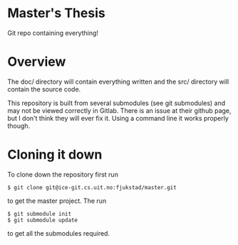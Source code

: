 # Master's Thesis
Git repo containing everything! 

# Overview
The doc/ directory will contain everything written and the src/ directory will contain the source code. 

This repository is built from several submodules (see git submodules) and may not be viewed correctly in Gitlab. There is an issue at their github page, but I don't think they will ever fix it. Using a command line it works properly though. 

# Cloning it down
To clone down the repository first run 

    $ git clone git@ice-git.cs.uit.no:fjukstad/master.git

to get the master project. The run

    $ git submodule init
    $ git submodule update

to get all the submodules required. 

